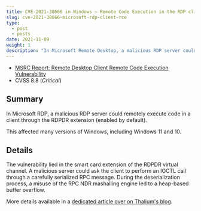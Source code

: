 ```yaml
---
title: CVE-2021-38666 in Windows — Remote Code Execution in the RDP client
slug: cve-2021-38666-microsoft-rdp-client-rce
type:
  - post
  - posts
date: 2021-11-09
weight: 1
description: "In Microsoft Remote Desktop, a malicious RDP server could trigger a remote code execution on a client."
---
```


* [MSRC Report: Remote Desktop Client Remote Code Execution Vulnerability](https://msrc.microsoft.com/update-guide/en-US/vulnerability/CVE-2021-38666)
* CVSS 8.8 (*Critical*)

## Summary

In Microsoft RDP, a malicious RDP server could remotely execute code in a client through the RDPDR extension (enabled by default).

This affected many versions of Windows, including Windows 11 and 10.

## Details

The vulnerability lied in the smart card extension of the RDPDR virtual channel. A malicious server could ask the client to perform an IOCTL call through a carefully serialized RPC message. During the deserialization process, a misuse of the RPC NDR mashalling engine led to a heap-based buffer overflow.

More details available in a [dedicated article over on Thalium's blog](https://thalium.github.io/blog/posts/deserialization-bug-through-rdp-smart-card-extension/).
